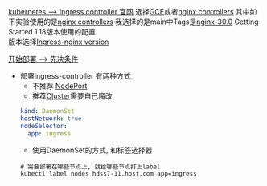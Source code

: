 [kubernetes  --> Ingress controller 官网](https://v1-18.docs.kubernetes.io/zh/docs/concepts/services-networking/ingress-controllers/)
选择[GCE](https://github.com/kubernetes/ingress-gce/blob/master/README.md)或者[nginx controllers](https://github.com/kubernetes/ingress-nginx/blob/main/README.md)  其中如下实验使用的是[nginx controllers](https://github.com/kubernetes/ingress-nginx/blob/main/README.md)
我选择的是main中Tags是[nginx-30.0](https://github.com/kubernetes/ingress-nginx/blob/nginx-0.30.0/README.md#get-started) Getting Started 1.18版本使用的配置  
版本选择[Ingress-nginx version](https://github.com/kubernetes/ingress-nginx/blob/main/README.md#changelog)

[开始部署 --> 先决条件](https://github.com/kubernetes/ingress-nginx/blob/nginx-0.30.0/docs/deploy/index.md#prerequisite-generic-deployment-command)
- 部署ingress-controller 有两种方式
  - 不推荐 [NodePort](https://github.com/kubernetes/ingress-nginx/blob/nginx-0.30.0/docs/deploy/index.md#bare-metal)
  - 推荐[Cluster](https://github.com/xusxlinux/Document/blob/master/kubernetes/06-kubeadm/addon/ingress-nginx/01-magic_change.yaml)需要自己魔改
  ``` yaml
  kind: DaemonSet
  hostNetwork: true
  nodeSelector:
    app: ingress
  ```
  - 使用DaemonSet的方式, 和标签选择器
  ``` shell
  # 需要部署在哪些节点上, 就给哪些节点打上label
  kubectl label nodes hdss7-11.host.com app=ingress
  ```
